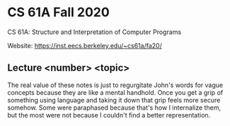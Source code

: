 # CS 61A Fall 2020
CS 61A: Structure and Interpretation of Computer Programs

Website: https://inst.eecs.berkeley.edu/~cs61a/fa20/

## Lecture \<number> \<topic>
The real value of these notes is just to regurgitate John's words for vague concepts because they are like a mental handhold. Once you get a grip of something using language and taking it down that grip feels more secure somehow. Some were paraphased because that's how I internalize them, but the most were not because I couldn't find a better representation.